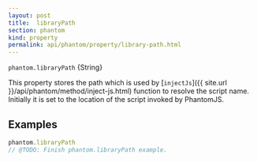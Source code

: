 ```yaml
---
layout: post
title:  libraryPath
section: phantom
kind: property
permalink: api/phantom/property/library-path.html
---
```


`phantom.libraryPath` {String}

This property stores the path which is used by [`injectJs`]({{ site.url }}/api/phantom/method/inject-js.html) function to resolve the script name. Initially it is set to the location of the script invoked by PhantomJS.

## Examples

```javascript
phantom.libraryPath
// @TODO: Finish phantom.libraryPath example.
```








